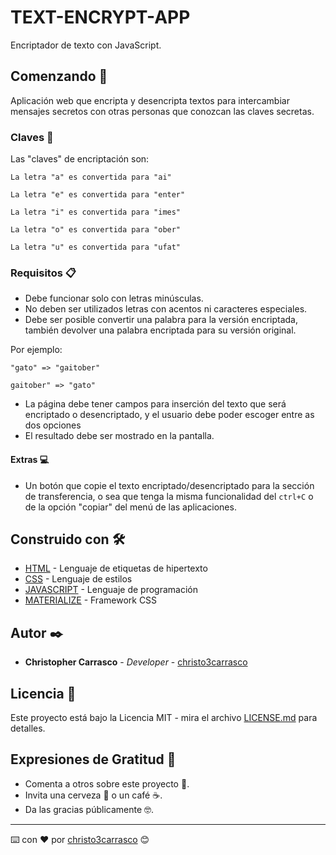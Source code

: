 # TEXT-ENCRYPT-APP

Encriptador de texto con JavaScript.

## Comenzando 🚀

Aplicación web que encripta y desencripta textos para intercambiar mensajes secretos con otras personas que conozcan las claves secretas.

### Claves 🔐

Las "claves" de encriptación son:

```
La letra "a" es convertida para "ai"
```

```
La letra "e" es convertida para "enter"
```

```
La letra "i" es convertida para "imes"
```

```
La letra "o" es convertida para "ober"
```

```
La letra "u" es convertida para "ufat"
```

### Requisitos 📋

- Debe funcionar solo con letras minúsculas.
- No deben ser utilizados letras con acentos ni caracteres especiales.
- Debe ser posible convertir una palabra para la versión encriptada, también devolver una palabra encriptada para su versión original.

Por ejemplo:

```
"gato" => "gaitober"
```

```
gaitober" => "gato"
```

- La página debe tener campos para inserción del texto que será encriptado o desencriptado, y el usuario debe poder escoger entre as dos opciones
- El resultado debe ser mostrado en la pantalla.

#### Extras 💻

- Un botón que copie el texto encriptado/desencriptado para la sección de transferencia, o sea que tenga la misma funcionalidad del `ctrl+C` o de la opción "copiar" del menú de las aplicaciones.

## Construido con 🛠️

- [HTML](https://developer.mozilla.org/es/docs/Web/HTML) - Lenguaje de etiquetas de hipertexto
- [CSS](https://developer.mozilla.org/es/docs/Web/CSS) - Lenguaje de estilos
- [JAVASCRIPT](https://developer.mozilla.org/es/docs/Web/JavaScript) - Lenguaje de programación
- [MATERIALIZE](https://materializecss.com/) - Framework CSS

## Autor ✒️

- **Christopher Carrasco** - _Developer_ - [christo3carrasco](https://github.com/christo3carrasco)

## Licencia 📄

Este proyecto está bajo la Licencia MIT - mira el archivo [LICENSE.md](LICENSE.md) para detalles.

## Expresiones de Gratitud 🎁

- Comenta a otros sobre este proyecto 📢.
- Invita una cerveza 🍺 o un café ☕.
- Da las gracias públicamente 🤓.

---

⌨️ con ❤️ por [christo3carrasco](https://github.com/christo3carrasco) 😊
